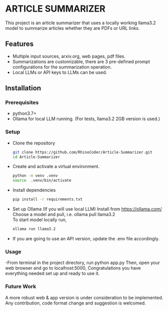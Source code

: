 # ARTICLE SUMMARIZER

This project is an article summarizer that uses a locally working llama3.2 model
to summarize articles whether they are PDFs or URL links.

## Features
- Multiple input sources, arxiv.org, web pages, pdf files.
- Summarizations are customizable, there are 3 pre-defined prompt configurations for the summarization operation.
- Local LLMs or API keys to LLMs can be used.

## Installation

### Prerequisites
- python3.7+
- Ollama for local LLM running. (For tests, llama3.2  2GB version is used.)

### Setup
- Clone the repository
    ```bash
    git clone https://github.com/RhinoCoder/Article-Summarizer.git
    cd Article-Summarizer

- Create and activate a virtual environment.
  ```bash
  python -m venv .venv
  source  .venv/bin/activate

- Install dependencies
   ```bash 
   pip install -r requirements.txt
- Set up Ollama (If you will use local LLM)
  Install from https://ollama.com/
  Choose a model and pull, i.e. ollama pull llama3.2  
  To start model locally run,  
  ```bash
  ollama run llama3.2
  
- If you are going to use an API version, update the .env file accordingly.

### Usage
-From terminal in the project directory, run
    python app.py
Then, open your web browser and go to localhost:5000,
Congratulations you have everything needed set up and ready to use it.

### Future Work
A more robust web & app version is under consideration to be implemented.
Any contribution, code format change and suggestion is welcomed.